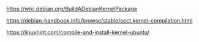 
https://wiki.debian.org/BuildADebianKernelPackage

https://debian-handbook.info/browse/stable/sect.kernel-compilation.html

https://linuxhint.com/compile-and-install-kernel-ubuntu/

